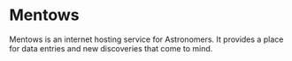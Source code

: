 # Mentows
Mentows is an internet hosting service for Astronomers. It provides a place for data entries and new discoveries that come to mind. 
